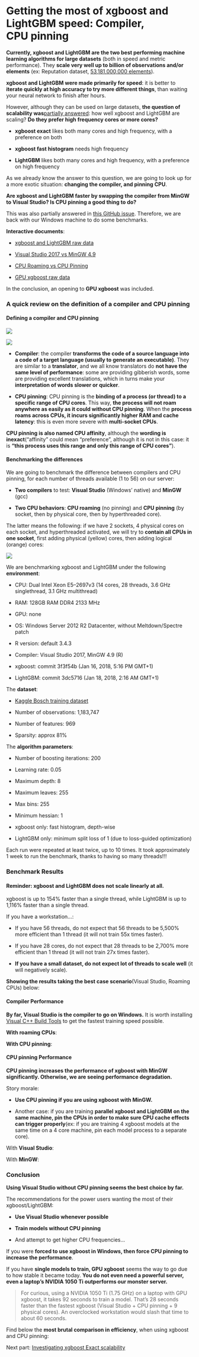 # Getting the most of xgboost and LightGBM speed: Compiler, CPU pinning

**Currently, xgboost and LightGBM are the two best performing machine learning algorithms for large datasets** (both in speed and metric performance). They **scale very well up to billion of observations and/or elements** (ex: Reputation dataset, [53,181,000,000 elements](https://sites.google.com/view/lauraepp/new-benchmarks)).

**xgboost and LightGBM were made primarily for speed**: it is better to **iterate quickly at high accuracy to try more different things**, than waiting your neural network to finish after hours.

However, although they can be used on large datasets, **the question of scalability was**[partially answered](https://medium.com/data-design/benchmarking-xgboost-5ghz-i7-7700k-vs-20-core-xeon-ivy-bridge-and-kvm-vmware-virtualization-293807a13f1c): how well xgboost and LightGBM are scaling? **Do they prefer high frequency cores or more cores?**

* **xgboost exact** likes both many cores and high frequency, with a preference on both

* **xgboost fast histogram** needs high frequency

* **LightGBM** likes both many cores and high frequency, with a preference on high frequency

As we already know the answer to this question, we are going to look up for a more exotic situation: **changing the compiler, and pinning CPU**.

**Are xgboost and LightGBM faster by swapping the compiler from MinGW to Visual Studio? Is CPU pinning a good thing to do?**

This was also partially answered in [this GitHub issue](https://github.com/Microsoft/LightGBM/issues/749). Therefore, we are back with our Windows machine to do some benchmarks.

**Interactive documents**:

* [xgboost and LightGBM raw data](https://benchmark.laurae.design/speed_r_perf_analysis.html)

* [Visual Studio 2017 vs MinGW 4.9](https://benchmark.laurae.design/speed_r_vs_mingw.html)

* [CPU Roaming vs CPU Pinning](https://benchmark.laurae.design/speed_r_roaming_pinning_cpu.html)

* [GPU xgboost raw data](https://benchmark.laurae.design/speed_r_perf_gpu_analysis.html)

In the conclusion, an opening to **GPU xgboost** was included.

### A quick review on the definition of a compiler and CPU pinning

#### Defining a compiler and CPU pinning

![](https://cdn-images-1.medium.com/max/1200/0*X41dC85-9aXFv3jK.png)

![](https://cdn-images-1.medium.com/max/1200/1*GadFVd3t3tIzCsZvtmQ3lA.png)

* **Compiler**: the compiler **transforms the code of a source language into a code of a target language (usually to generate an executable)**. They are similar to a **translator**, and we all know translators do **not have the same level of performance**: some are providing gibberish words, some are providing excellent translations, which in turns make your **interpretation of words slower or quicker**.

* **CPU pinning**: CPU pinning is the **binding of a process (or thread) to a specific range of CPU cores**. This way, **the process will not roam anywhere as easily as it could without CPU pinning**. When the **process roams across CPUs, it incurs significantly higher RAM and cache latency**: this is even more severe with **multi-socket CPUs**.

**CPU pinning is also named CPU affinity**, although the **wording is inexact**(“affinity” could mean “preference”, although it is not in this case: it is **“this process uses this range and only this range of CPU cores”**).

#### Benchmarking the differences

We are going to benchmark the difference between compilers and CPU pinning, for each number of threads available (1 to 56) on our server:

* **Two compilers** to test: **Visual Studio** (Windows’ native) and **MinGW** (gcc)

* **Two CPU behaviors**: **CPU roaming** (no pinning) and **CPU pinning** (by socket, then by physical core, then by hyperthreaded core).

The latter means the following: if we have 2 sockets, 4 physical cores on each socket, and hyperthreaded activated, we will try to **contain all CPUs in one socket**, first adding physical (yellow) cores, then adding logical (orange) cores:

![](https://cdn-images-1.medium.com/max/1600/1*_Z2mPQvpuna7yMa5tURfbg.png)

We are benchmarking xgboost and LightGBM under the following **environment**:

* CPU: Dual Intel Xeon E5–2697v3 (14 cores, 28 threads, 3.6 GHz singlethread, 3.1 GHz multithread)

* RAM: 128GB RAM DDR4 2133 MHz

* GPU: none

* OS: Windows Server 2012 R2 Datacenter, without Meltdown/Spectre patch

* R version: default 3.4.3

* Compiler: Visual Studio 2017, MinGW 4.9 (R)

* xgboost: commit 3f3f54b (Jan 16, 2018, 5:16 PM GMT+1)

* LightGBM: commit 3dc5716 (Jan 18, 2018, 2:16 AM GMT+1)

The **dataset**:

* [Kaggle Bosch training dataset](https://www.kaggle.com/c/bosch-production-line-performance)

* Number of observations: 1,183,747

* Number of features: 969

* Sparsity: approx 81%

The **algorithm parameters**:

* Number of boosting iterations: 200

* Learning rate: 0.05

* Maximum depth: 8

* Maximum leaves: 255

* Max bins: 255

* Minimum hessian: 1

* xgboost only: fast histogram, depth-wise

* LightGBM only: minimum split loss of 1 (due to loss-guided optimization)

Each run were repeated at least twice, up to 10 times. It took approximately 1 week to run the benchmark, thanks to having so many threads!!!

### Benchmark Results

#### Reminder: xgboost and LightGBM does not scale linearly at all.

xgboost is up to 154% faster than a single thread, while LightGBM is up to 1,116% faster than a single thread.

If you have a workstation…:

* If you have 56 threads, do not expect that 56 threads to be 5,500% more efficient than 1 thread (it will not train 55x times faster).

* If you have 28 cores, do not expect that 28 threads to be 2,700% more efficient than 1 thread (it will not train 27x times faster).

* **If you have a small dataset, do not expect lot of threads to scale well** (it will negatively scale).

**Showing the results taking the best case scenario**(Visual Studio, Roaming CPUs) below:

#### Compiler Performance

**By far, Visual Studio is the compiler to go on Windows.** It is worth installing [Visual C++ Build Tools](http://landinghub.visualstudio.com/visual-cpp-build-tools) to get the fastest training speed possible.

**With roaming CPUs**:

**With CPU pinning**:

#### CPU pinning Performance

**CPU pinning increases the performance of xgboost with MinGW significantly. Otherwise, we are seeing performance degradation.**

Story morale:

* **Use CPU pinning if you are using xgboost with MinGW.**

* Another case: if you are training **parallel xgboost and LightGBM on the same machine, pin the CPUs in order to make sure CPU cache effects can trigger properly**(ex: if you are training 4 xgboost models at the same time on a 4 core machine, pin each model process to a separate core).

With **Visual Studio**:

With **MinGW**:

### Conclusion

**Using Visual Studio without CPU pinning seems the best choice by far.**

The recommendations for the power users wanting the most of their xgboost/LightGBM:

* **Use Visual Studio whenever possible**

* **Train models without CPU pinning**

* And attempt to get higher CPU frequencies…

If you were **forced to use xgboost in Windows, then force CPU pinning to increase the performance**.

If you have **single models to train, GPU xgboost** seems the way to go due to how stable it became today. **You do not even need a powerful server, even a laptop’s NVIDIA 1050 Ti outperforms our monster server.**

> For curious, using a NVIDIA 1050 Ti (1.75 GHz) on a laptop with GPU xgboost, it takes 92 seconds to train a model. That’s 28 seconds faster than the fastest xgboost (Visual Studio + CPU pinning + 9 physical cores). An overclocked workstation would slash that time to about 60 seconds.

Find below the **most brutal comparison in efficiency**, when using xgboost and CPU pinning:

Next part: [Investigating xgboost Exact scalability](https://medium.com/@Laurae2/investigating-xgboost-exact-scalability-d562b2b501c0)


